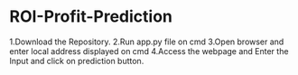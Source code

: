 # ROI-Profit-Prediction
1.Download the Repository.
2.Run app.py file on cmd 
3.Open browser and enter local address displayed on cmd
4.Access the webpage and Enter the Input and click on prediction button.
